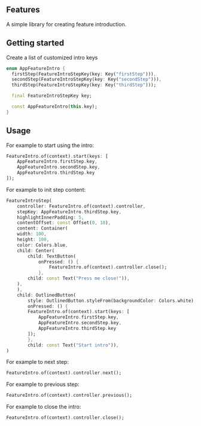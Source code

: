 ## Features

A simple library for creating feature introduction.

## Getting started

Create a list of customized intro keys

```dart
enum AppFeatureIntro {
  firstStep(FeatureIntroStepKey(key: Key("firstStep"))),
  secondStep(FeatureIntroStepKey(key: Key("secondStep"))),
  thirdStep(FeatureIntroStepKey(key: Key("thirdStep")));

  final FeatureIntroStepKey key;

  const AppFeatureIntro(this.key);
}
```

## Usage

For example to start using the intro:

```dart
FeatureIntro.of(context).start(keys: [
    AppFeatureIntro.firstStep.key,
    AppFeatureIntro.secondStep.key,
    AppFeatureIntro.thirdStep.key
]);
```

For example to init step content:

```dart
FeatureIntroStep(
    controller: FeatureIntro.of(context).controller,
    stepKey: AppFeatureIntro.thirdStep.key,
    highlightInnerPadding: 5,
    contentOffset: const Offset(0, 10),
    content: Container(
    width: 100,
    height: 100,
    color: Colors.blue,
    child: Center(
        child: TextButton(
            onPressed: () {
                FeatureIntro.of(context).controller.close();
            },
        child: const Text("Press me close!")),
    ),
    ),
    child: OutlinedButton(
        style: OutlinedButton.styleFrom(backgroundColor: Colors.white),
        onPressed: () {
        FeatureIntro.of(context).start(keys: [
            AppFeatureIntro.firstStep.key,
            AppFeatureIntro.secondStep.key,
            AppFeatureIntro.thirdStep.key
        ]);
        },
        child: const Text("Start intro")),
)
```

For example to next step:

```dart
FeatureIntro.of(context).controller.next();
```

For example to previous step:

```dart
FeatureIntro.of(context).controller.previous();
```

For example to close the intro:

```dart
FeatureIntro.of(context).controller.close();
```